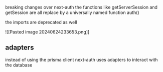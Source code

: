 breaking changes over next-auth
the functions like getServerSession and getSession are all replace by a universally named function auth()

the imports are deprecated as well

![[Pasted image 20240624233653.png]]
## adapters
instead of using the prisma client next-auth uses adapters to interact with the database
